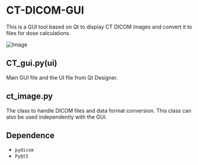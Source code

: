 # CT-DICOM-GUI
This is a GUI tool based on Qt to display CT DICOM images and convert it to files for dose calculations.

![Image](https://github.com/xiaosj/CT-DICOM-GUI/raw/master/pictures/screen_cut.png)

## CT_gui.py(ui)
Main GUI file and the UI file from Qt Designer.

## ct_image.py
The class to handle DICOM files and data format conversion.  This class can also be used independently with the GUI.

## Dependence
* `pydicom`
* `PyQt5`
